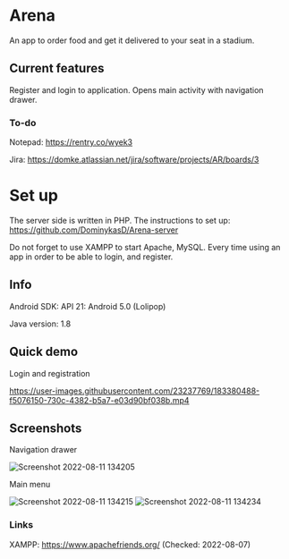# Arena
An app to order food and get it delivered to your seat in a stadium.

## Current features
Register and login to application. Opens main activity with navigation drawer. 

### To-do
Notepad: https://rentry.co/wyek3

Jira: https://domke.atlassian.net/jira/software/projects/AR/boards/3
# Set up
The server side is written in PHP. The instructions to set up: https://github.com/DominykasD/Arena-server

Do not forget to use XAMPP to start Apache, MySQL. Every time using an app in order to be able to login, and register.

## Info
Android SDK: API 21: Android 5.0 (Lolipop)

Java version: 1.8

## Quick demo
Login and registration

https://user-images.githubusercontent.com/23237769/183380488-f5076150-730c-4382-b5a7-e03d90bf038b.mp4

## Screenshots
Navigation drawer

![Screenshot 2022-08-11 134205](https://user-images.githubusercontent.com/23237769/184121916-aa2a8bc5-ec9c-46c1-bc4b-bb05b5b261c4.png)

Main menu

![Screenshot 2022-08-11 134215](https://user-images.githubusercontent.com/23237769/184121935-2c4f86bb-f45e-44eb-9395-c70544747d28.png)
![Screenshot 2022-08-11 134234](https://user-images.githubusercontent.com/23237769/184121943-3580598a-7623-43bb-bc2e-4947df716c37.png)





### Links
XAMPP: https://www.apachefriends.org/ (Checked: 2022-08-07)

